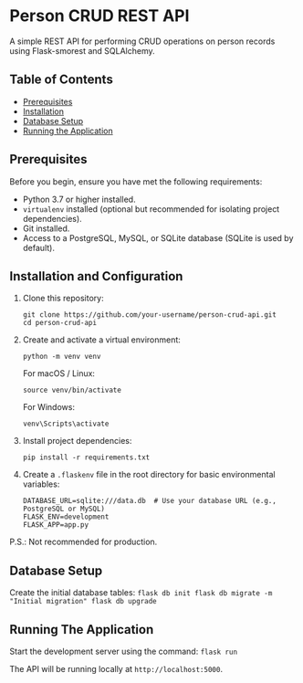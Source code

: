 # Person CRUD REST API

A simple REST API for performing CRUD operations on person records using Flask-smorest and SQLAlchemy.

## Table of Contents

- [Prerequisites](#prerequisites)
- [Installation](#installation-and-configuration)
- [Database Setup](#database-setup)
- [Running the Application](#running-the-application)

## Prerequisites

Before you begin, ensure you have met the following requirements:

- Python 3.7 or higher installed.
- `virtualenv` installed (optional but recommended for isolating project dependencies).
- Git installed.
- Access to a PostgreSQL, MySQL, or SQLite database (SQLite is used by default).

## Installation and Configuration

1. Clone this repository:

   ```
   git clone https://github.com/your-username/person-crud-api.git
   cd person-crud-api

2. Create and activate a virtual environment:

   ```
   python -m venv venv
   ```

   For macOS / Linux:
   ```
   source venv/bin/activate
   ```
   For Windows:
   ```
   venv\Scripts\activate
   ```

4. Install project dependencies:

    ```
   pip install -r requirements.txt
    ```

6. Create a `.flaskenv` file in the root directory for basic environmental variables:
    ```
    DATABASE_URL=sqlite:///data.db  # Use your database URL (e.g., PostgreSQL or MySQL)
    FLASK_ENV=development
    FLASK_APP=app.py
    ```
P.S.: Not recommended for production.

## Database Setup

Create the initial database tables:
    ```
    flask db init
    flask db migrate -m "Initial migration"
    flask db upgrade
    ```

## Running The Application

Start the development server using the command:
    ```flask run
    ```
    
The API will be running locally at `http://localhost:5000`.
